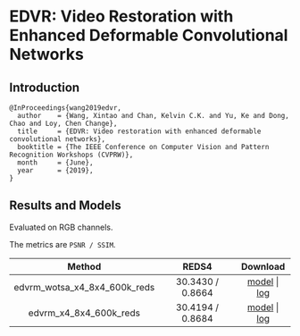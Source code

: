 # EDVR: Video Restoration with Enhanced Deformable Convolutional Networks

## Introduction

```
@InProceedings{wang2019edvr,
  author    = {Wang, Xintao and Chan, Kelvin C.K. and Yu, Ke and Dong, Chao and Loy, Chen Change},
  title     = {EDVR: Video restoration with enhanced deformable convolutional networks},
  booktitle = {The IEEE Conference on Computer Vision and Pattern Recognition Workshops (CVPRW)},
  month     = {June},
  year      = {2019},
}
```

## Results and Models

Evaluated on RGB channels.

The metrics are `PSNR / SSIM`.

|   Method   |  REDS4  | Download |
|:----------:|:----:|:--------:|
| edvrm_wotsa_x4_8x4_600k_reds |  30.3430 /  0.8664  | [model](https://open-mmlab.s3.ap-northeast-2.amazonaws.com/mmedting/v0.1/restorers/edvr/edvrm_wotsa_x4_8x4_600k_reds_20200522-0570e567.pth) \| [log](https://open-mmlab.s3.ap-northeast-2.amazonaws.com/mmedting/v0.1/restorers/edvr/edvrm_wotsa_x4_8x4_600k_reds_20200522_141644.log.json) |
| edvrm_x4_8x4_600k_reds | 30.4194 / 0.8684 | [model](https://open-mmlab.s3.ap-northeast-2.amazonaws.com/mmedting/v0.1/restorers/edvr/edvrm_x4_8x4_600k_reds_20200622-ba4a43e4.pth) \| [log](https://open-mmlab.s3.ap-northeast-2.amazonaws.com/mmedting/v0.1/restorers/edvr/edvrm_x4_8x4_600k_reds_20200622_102544.log.json) |
